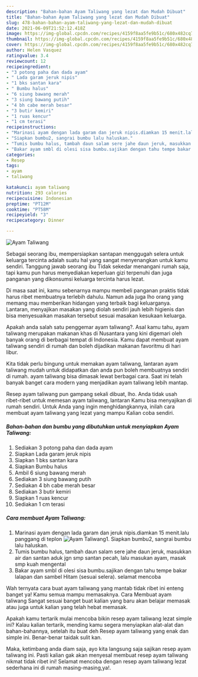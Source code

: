 ```yaml
---
description: "Bahan-bahan Ayam Taliwang yang lezat dan Mudah Dibuat"
title: "Bahan-bahan Ayam Taliwang yang lezat dan Mudah Dibuat"
slug: 478-bahan-bahan-ayam-taliwang-yang-lezat-dan-mudah-dibuat
date: 2021-06-09T21:52:12.418Z
image: https://img-global.cpcdn.com/recipes/4159f8aa5fe9b51c/680x482cq70/ayam-taliwang-foto-resep-utama.jpg
thumbnail: https://img-global.cpcdn.com/recipes/4159f8aa5fe9b51c/680x482cq70/ayam-taliwang-foto-resep-utama.jpg
cover: https://img-global.cpcdn.com/recipes/4159f8aa5fe9b51c/680x482cq70/ayam-taliwang-foto-resep-utama.jpg
author: Helen Vasquez
ratingvalue: 3.4
reviewcount: 12
recipeingredient:
- "3 potong paha dan dada ayam"
- " Lada garam jeruk nipis"
- "1 bks santan kara"
- " Bumbu halus"
- "6 siung bawang merah"
- "3 siung bawang putih"
- "4 bh cabe merah besar"
- "3 butir kemiri"
- "1 ruas kencur"
- "1 cm terasi"
recipeinstructions:
- "Marinasi ayam dengan lada garam dan jeruk nipis.diamkan 15 menit.lalu panggang di teplon"
- "Siapkan bumbu2, sangrai bumbu lalu haluskan."
- "Tumis bumbu halus, tambah daun salam sere jahe daun jeruk, masukkan air dan santan aduk jgn smp santan pecah, lalu masukan ayam, masak smp kuah mengental"
- "Bakar ayam smbl di olesi sisa bumbu.sajikan dengan tahu tempe bakar lalapan dan sambel Hitam (sesuai selera). selamat mencoba"
categories:
- Resep
tags:
- ayam
- taliwang

katakunci: ayam taliwang 
nutrition: 293 calories
recipecuisine: Indonesian
preptime: "PT12M"
cooktime: "PT58M"
recipeyield: "3"
recipecategory: Dinner

---
```



![Ayam Taliwang](https://img-global.cpcdn.com/recipes/4159f8aa5fe9b51c/680x482cq70/ayam-taliwang-foto-resep-utama.jpg)

Sebagai seorang ibu, mempersiapkan santapan menggugah selera untuk keluarga tercinta adalah suatu hal yang sangat menyenangkan untuk kamu sendiri. Tanggung jawab seorang ibu Tidak sekedar menangani rumah saja, tapi kamu pun harus menyediakan keperluan gizi terpenuhi dan juga panganan yang dikonsumsi keluarga tercinta harus lezat.

Di masa  saat ini, kamu sebenarnya mampu membeli panganan praktis tidak harus ribet membuatnya terlebih dahulu. Namun ada juga lho orang yang memang mau memberikan hidangan yang terbaik bagi keluarganya. Lantaran, menyajikan masakan yang diolah sendiri jauh lebih higienis dan bisa menyesuaikan masakan tersebut sesuai masakan kesukaan keluarga. 



Apakah anda salah satu penggemar ayam taliwang?. Asal kamu tahu, ayam taliwang merupakan makanan khas di Nusantara yang kini digemari oleh banyak orang di berbagai tempat di Indonesia. Kamu dapat membuat ayam taliwang sendiri di rumah dan boleh dijadikan makanan favoritmu di hari libur.

Kita tidak perlu bingung untuk memakan ayam taliwang, lantaran ayam taliwang mudah untuk didapatkan dan anda pun boleh membuatnya sendiri di rumah. ayam taliwang bisa dimasak lewat berbagai cara. Saat ini telah banyak banget cara modern yang menjadikan ayam taliwang lebih mantap.

Resep ayam taliwang pun gampang sekali dibuat, lho. Anda tidak usah ribet-ribet untuk memesan ayam taliwang, lantaran Kamu bisa menyajikan di rumah sendiri. Untuk Anda yang ingin menghidangkannya, inilah cara membuat ayam taliwang yang lezat yang mampu Kalian coba sendiri.

<!--inarticleads1-->

##### Bahan-bahan dan bumbu yang dibutuhkan untuk menyiapkan Ayam Taliwang:

1. Sediakan 3 potong paha dan dada ayam
1. Siapkan  Lada garam jeruk nipis
1. Siapkan 1 bks santan kara
1. Siapkan  Bumbu halus
1. Ambil 6 siung bawang merah
1. Sediakan 3 siung bawang putih
1. Sediakan 4 bh cabe merah besar
1. Sediakan 3 butir kemiri
1. Siapkan 1 ruas kencur
1. Sediakan 1 cm terasi




<!--inarticleads2-->

##### Cara membuat Ayam Taliwang:

1. Marinasi ayam dengan lada garam dan jeruk nipis.diamkan 15 menit.lalu panggang di teplon
<img src="https://img-global.cpcdn.com/steps/f21b804da5cb7a3e/160x128cq70/ayam-taliwang-langkah-memasak-1-foto.jpg" alt="Ayam Taliwang">1. Siapkan bumbu2, sangrai bumbu lalu haluskan.
1. Tumis bumbu halus, tambah daun salam sere jahe daun jeruk, masukkan air dan santan aduk jgn smp santan pecah, lalu masukan ayam, masak smp kuah mengental
1. Bakar ayam smbl di olesi sisa bumbu.sajikan dengan tahu tempe bakar lalapan dan sambel Hitam (sesuai selera). selamat mencoba




Wah ternyata cara buat ayam taliwang yang mantab tidak ribet ini enteng banget ya! Kamu semua mampu memasaknya. Cara Membuat ayam taliwang Sangat sesuai banget buat kalian yang baru akan belajar memasak atau juga untuk kalian yang telah hebat memasak.

Apakah kamu tertarik mulai mencoba bikin resep ayam taliwang lezat simple ini? Kalau kalian tertarik, mending kamu segera menyiapkan alat-alat dan bahan-bahannya, setelah itu buat deh Resep ayam taliwang yang enak dan simple ini. Benar-benar taidak sulit kan. 

Maka, ketimbang anda diam saja, ayo kita langsung saja sajikan resep ayam taliwang ini. Pasti kalian gak akan menyesal membuat resep ayam taliwang nikmat tidak ribet ini! Selamat mencoba dengan resep ayam taliwang lezat sederhana ini di rumah masing-masing,ya!.

